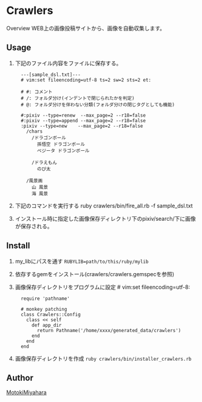 Crawlers
====

Overview
WEB上の画像投稿サイトから、画像を自動収集します。


## Usage
1. 下記のファイル内容をファイルに保存する。

         ---[sample_dsl.txt]---
         # vim:set fileencoding=utf-8 ts=2 sw=2 sts=2 et:

         # #: コメント
         # /: フォルダ分け(インデントで閉じられたかを判定)
         # @: フォルダ分けを伴わない分類(フォルダ分けの閉じタグとしても機能)

         #:pixiv --type=renew  --max_page=2 --r18=false
         #:pixiv --type=append --max_page=2 --r18=false
         :pixiv --type=new    --max_page=2 --r18=false
           /chars
             /ドラゴンボール
               孫悟空 ドラゴンボール
               ベジータ ドラゴンボール
             
             /ドラえもん
               のび太

           /風景画
             山 風景
             海 風景

2. 下記のコマンドを実行する
          ruby crawlers/bin/fire_all.rb -f sample_dsl.txt

3.  インストール時に指定した画像保存ディレクトリ下のpixiv/search/下に画像が保存される。


## Install
1. my_libにパスを通す
`RUBYLIB=path/to/this/ruby/mylib`

2. 依存するgemをインストール(crawlers/crawlers.gemspecを参照)

3. 画像保存ディレクトリをプログラムに設定
         # vim:set fileencoding=utf-8:

         require 'pathname'

         # monkey patching
         class Crawlers::Config
           class << self
             def app_dir
               return Pathname('/home/xxxx/generated_data/crawlers')
             end
           end
         end
    
4. 画像保存ディレクトリを作成
`ruby crawlers/bin/installer_crawlers.rb`

## Author
[MotokiMiyahara](https://github.com/MotokiMiyahara/)

